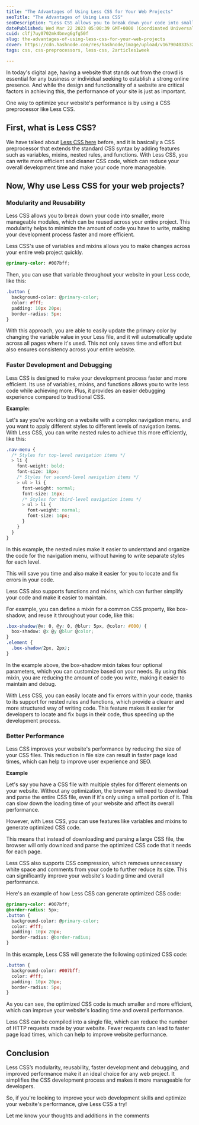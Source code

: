 ```yaml
---
title: "The Advantages of Using Less CSS for Your Web Projects"
seoTitle: "The Advantages of Using Less CSS"
seoDescription: "Less CSS allows you to break down your code into smaller, more manageable modules, which can be reused across your entire project."
datePublished: Wed Mar 22 2023 05:00:39 GMT+0000 (Coordinated Universal Time)
cuid: clfj7uy0702mk4bnvg6gfg50f
slug: the-advantages-of-using-less-css-for-your-web-projects
cover: https://cdn.hashnode.com/res/hashnode/image/upload/v1679040335329/7bb38aa7-b97b-4b72-8bfd-8e1ae5b1b081.png
tags: css, css-preprocessors, less-css, 2articles1week

---
```


In today's digital age, having a website that stands out from the crowd is essential for any business or individual seeking to establish a strong online presence. And while the design and functionality of a website are critical factors in achieving this, the performance of your site is just as important.

One way to optimize your website's performance is by using a CSS preprocessor like Less CSS.

## First, what is Less CSS?

We have talked about [Less CSS here](https://fanny.hashnode.dev/introduction-to-less-css-what-it-is-and-how-it-works) before, and it is basically a CSS preprocessor that extends the standard CSS syntax by adding features such as variables, mixins, nested rules, and functions. With Less CSS, you can write more efficient and cleaner CSS code, which can reduce your overall development time and make your code more manageable.

## Now, Why use Less CSS for your web projects?

### Modularity and Reusability

Less CSS allows you to break down your code into smaller, more manageable modules, which can be reused across your entire project. This modularity helps to minimize the amount of code you have to write, making your development process faster and more efficient.

Less CSS's use of variables and mixins allows you to make changes across your entire web project quickly.

```css
@primary-color: #007bff;
```

Then, you can use that variable throughout your website in your Less code, like this:

```css
.button {
  background-color: @primary-color;
  color: #fff;
  padding: 10px 20px;
  border-radius: 5px;
}
```

With this approach, you are able to easily update the primary color by changing the variable value in your Less file, and it will automatically update across all pages where it's used. This not only saves time and effort but also ensures consistency across your entire website.

### Faster Development and Debugging

Less CSS is designed to make your development process faster and more efficient. Its use of variables, mixins, and functions allows you to write less code while achieving more. Plus, it provides an easier debugging experience compared to traditional CSS.

**Example:**

Let's say you're working on a website with a complex navigation menu, and you want to apply different styles to different levels of navigation items. With Less CSS, you can write nested rules to achieve this more efficiently, like this:

```css
.nav-menu {
  /* Styles for top-level navigation items */
  > li {
    font-weight: bold;
    font-size: 18px;
    /* Styles for second-level navigation items */
    > ul > li {
      font-weight: normal;
      font-size: 16px;
      /* Styles for third-level navigation items */
      > ul > li {
        font-weight: normal;
        font-size: 14px;
      }
    }
  }
}
```

In this example, the nested rules make it easier to understand and organize the code for the navigation menu, without having to write separate styles for each level.

This will save you time and also make it easier for you to locate and fix errors in your code.

Less CSS also supports functions and mixins, which can further simplify your code and make it easier to maintain.

For example, you can define a mixin for a common CSS property, like box-shadow, and reuse it throughout your code, like this:

```css
.box-shadow(@x: 0, @y: 0, @blur: 5px, @color: #000) {
  box-shadow: @x @y @blur @color;
}
.element {
  .box-shadow(2px, 2px);
}
```

In the example above, the box-shadow mixin takes four optional parameters, which you can customize based on your needs. By using this mixin, you are reducing the amount of code you write, making it easier to maintain and debug.

With Less CSS, you can easily locate and fix errors within your code, thanks to its support for nested rules and functions, which provide a clearer and more structured way of writing code. This feature makes it easier for developers to locate and fix bugs in their code, thus speeding up the development process.

### Better Performance

Less CSS improves your website's performance by reducing the size of your CSS files. This reduction in file size can result in faster page load times, which can help to improve user experience and SEO.

**Example**

Let's say you have a CSS file with multiple styles for different elements on your website. Without any optimization, the browser will need to download and parse the entire CSS file, even if it's only using a small portion of it. This can slow down the loading time of your website and affect its overall performance.

However, with Less CSS, you can use features like variables and mixins to generate optimized CSS code.

This means that instead of downloading and parsing a large CSS file, the browser will only download and parse the optimized CSS code that it needs for each page.

Less CSS also supports CSS compression, which removes unnecessary white space and comments from your code to further reduce its size. This can significantly improve your website's loading time and overall performance.

Here's an example of how Less CSS can generate optimized CSS code:

```css
@primary-color: #007bff;
@border-radius: 5px;
.button {
  background-color: @primary-color;
  color: #fff;
  padding: 10px 20px;
  border-radius: @border-radius;
}
```

In this example, Less CSS will generate the following optimized CSS code:

```css
.button {
  background-color: #007bff;
  color: #fff;
  padding: 10px 20px;
  border-radius: 5px;
}
```

As you can see, the optimized CSS code is much smaller and more efficient, which can improve your website's loading time and overall performance.

Less CSS can be compiled into a single file, which can reduce the number of HTTP requests made by your website. Fewer requests can lead to faster page load times, which can help to improve website performance.

## Conclusion

Less CSS’s modularity, reusability, faster development and debugging, and improved performance make it an ideal choice for any web project. It simplifies the CSS development process and makes it more manageable for developers.

So, if you're looking to improve your web development skills and optimize your website's performance, give Less CSS a try!

Let me know your thoughts and additions in the comments